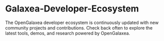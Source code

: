 # Galaxea-Developer-Ecosystem
The OpenGalaxea developer ecosystem is continuously updated with new community projects and contributions. Check back often to explore the latest tools, demos, and research powered by OpenGalaxea.
